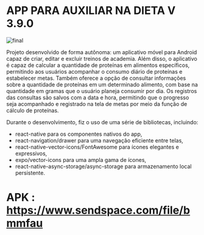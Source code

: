 #  APP PARA AUXILIAR NA DIETA V 3.9.0



![final](https://github.com/BernardoliveiraFiap/Proteine/assets/126569987/d6a14e67-8f1c-418a-a709-a1e6fc87b124)

Projeto desenvolvido de forma autônoma: um aplicativo móvel para Android capaz de criar, editar e excluir treinos de academia. Além disso, o aplicativo é capaz de calcular a quantidade de proteínas em alimentos específicos, permitindo aos usuários acompanhar o consumo diário de proteínas e estabelecer metas. Também oferece a opção de consultar informações sobre a quantidade de proteínas em um determinado alimento, com base na quantidade em gramas que o usuário planeja consumir por dia. Os registros das consultas são salvos com a data e hora, permitindo que o progresso seja acompanhado e registrado na tela de metas por meio da função de cálculo de proteínas.

Durante o desenvolvimento, fiz o uso de uma série de bibliotecas, 
incluindo:

- react-native para os componentes nativos do app,
- react-navigation/drawer para uma navegação eficiente entre telas,
- react-native-vector-icons/FontAwesome para ícones elegantes e expressivos,
- expo/vector-icons para uma ampla gama de ícones,
- react-native-async-storage/async-storage para armazenamento local persistente.

# APK : https://www.sendspace.com/file/bmmfau

